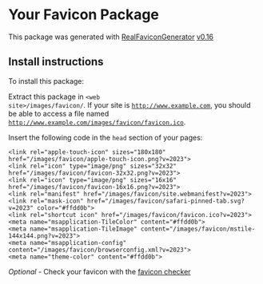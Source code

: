 # Your Favicon Package

This package was generated with [RealFaviconGenerator](https://realfavicongenerator.net/) [v0.16](https://realfavicongenerator.net/change_log#v0.16)

## Install instructions

To install this package:

Extract this package in <code>&lt;web site&gt;/images/favicon/</code>. If your site is <code>http://www.example.com</code>, you should be able to access a file named <code>http://www.example.com/images/favicon/favicon.ico</code>.

Insert the following code in the `head` section of your pages:

    <link rel="apple-touch-icon" sizes="180x180" href="/images/favicon/apple-touch-icon.png?v=2023">
    <link rel="icon" type="image/png" sizes="32x32" href="/images/favicon/favicon-32x32.png?v=2023">
    <link rel="icon" type="image/png" sizes="16x16" href="/images/favicon/favicon-16x16.png?v=2023">
    <link rel="manifest" href="/images/favicon/site.webmanifest?v=2023">
    <link rel="mask-icon" href="/images/favicon/safari-pinned-tab.svg?v=2023" color="#ffdd0b">
    <link rel="shortcut icon" href="/images/favicon/favicon.ico?v=2023">
    <meta name="msapplication-TileColor" content="#ffdd0b">
    <meta name="msapplication-TileImage" content="/images/favicon/mstile-144x144.png?v=2023">
    <meta name="msapplication-config" content="/images/favicon/browserconfig.xml?v=2023">
    <meta name="theme-color" content="#ffdd0b">

_Optional_ - Check your favicon with the [favicon checker](https://realfavicongenerator.net/favicon_checker)
